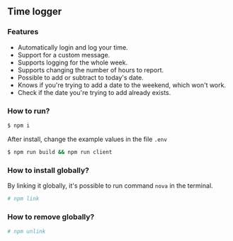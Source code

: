 ## Time logger

### Features

* Automatically login and log your time.
* Support for a custom message.
* Supports logging for the whole week.
* Supports changing the number of hours to report.
* Possible to add or subtract to today's date.
* Knows if you're trying to add a date to the weekend, which won't work.
* Check if the date you're trying to add already exists.

### How to run?

``` sh
$ npm i
```

After install, change the example values in the file `.env`

``` sh
$ npm run build && npm run client
```

### How to install globally?

By linking it globally, it's possible to run command `nova` in the terminal.

``` sh
# npm link
```

### How to remove globally?

``` sh
# npm unlink
```
